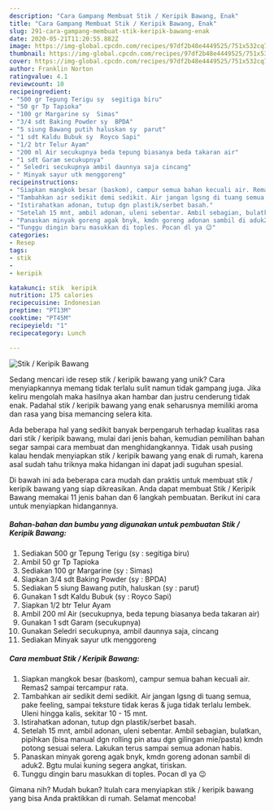 ```yaml
---
description: "Cara Gampang Membuat Stik / Keripik Bawang, Enak"
title: "Cara Gampang Membuat Stik / Keripik Bawang, Enak"
slug: 291-cara-gampang-membuat-stik-keripik-bawang-enak
date: 2020-05-21T11:20:55.882Z
image: https://img-global.cpcdn.com/recipes/97df2b48e4449525/751x532cq70/stik-keripik-bawang-foto-resep-utama.jpg
thumbnail: https://img-global.cpcdn.com/recipes/97df2b48e4449525/751x532cq70/stik-keripik-bawang-foto-resep-utama.jpg
cover: https://img-global.cpcdn.com/recipes/97df2b48e4449525/751x532cq70/stik-keripik-bawang-foto-resep-utama.jpg
author: Franklin Norton
ratingvalue: 4.1
reviewcount: 10
recipeingredient:
- "500 gr Tepung Terigu sy  segitiga biru"
- "50 gr Tp Tapioka"
- "100 gr Margarine sy  Simas"
- "3/4 sdt Baking Powder sy  BPDA"
- "5 siung Bawang putih haluskan sy  parut"
- "1 sdt Kaldu Bubuk sy  Royco Sapi"
- "1/2 btr Telur Ayam"
- "200 ml Air secukupnya beda tepung biasanya beda takaran air"
- "1 sdt Garam secukupnya"
- " Seledri secukupnya ambil daunnya saja cincang"
- " Minyak sayur utk menggoreng"
recipeinstructions:
- "Siapkan mangkok besar (baskom), campur semua bahan kecuali air. Remas2 sampai tercampur rata."
- "Tambahkan air sedikit demi sedikit. Air jangan lgsng di tuang semua, pake feeling, sampai teksture tidak keras &amp; juga tidak terlalu lembek. Uleni hingga kalis, sekitar 10 - 15 mnt."
- "Istirahatkan adonan, tutup dgn plastik/serbet basah."
- "Setelah 15 mnt, ambil adonan, uleni sebentar. Ambil sebagian, bulatkan, pipihkan (bisa manual dgn rolling pin atau dgn gilingan mie/pasta) kmdn potong sesuai selera. Lakukan terus sampai semua adonan habis."
- "Panaskan minyak goreng agak bnyk, kmdn goreng adonan sambil di aduk2. Bgtu mulai kuning segera angkat, tiriskan."
- "Tunggu dingin baru masukkan di toples. Pocan dl ya 😉"
categories:
- Resep
tags:
- stik
- 
- keripik

katakunci: stik  keripik 
nutrition: 175 calories
recipecuisine: Indonesian
preptime: "PT13M"
cooktime: "PT45M"
recipeyield: "1"
recipecategory: Lunch

---
```



![Stik / Keripik Bawang](https://img-global.cpcdn.com/recipes/97df2b48e4449525/751x532cq70/stik-keripik-bawang-foto-resep-utama.jpg)

Sedang mencari ide resep stik / keripik bawang yang unik? Cara menyiapkannya memang tidak terlalu sulit namun tidak gampang juga. Jika keliru mengolah maka hasilnya akan hambar dan justru cenderung tidak enak. Padahal stik / keripik bawang yang enak seharusnya memiliki aroma dan rasa yang bisa memancing selera kita.



Ada beberapa hal yang sedikit banyak berpengaruh terhadap kualitas rasa dari stik / keripik bawang, mulai dari jenis bahan, kemudian pemilihan bahan segar sampai cara membuat dan menghidangkannya. Tidak usah pusing kalau hendak menyiapkan stik / keripik bawang yang enak di rumah, karena asal sudah tahu triknya maka hidangan ini dapat jadi suguhan spesial.


Di bawah ini ada beberapa cara mudah dan praktis untuk membuat stik / keripik bawang yang siap dikreasikan. Anda dapat membuat Stik / Keripik Bawang memakai 11 jenis bahan dan 6 langkah pembuatan. Berikut ini cara untuk menyiapkan hidangannya.

<!--inarticleads1-->

##### Bahan-bahan dan bumbu yang digunakan untuk pembuatan Stik / Keripik Bawang:

1. Sediakan 500 gr Tepung Terigu (sy : segitiga biru)
1. Ambil 50 gr Tp Tapioka
1. Sediakan 100 gr Margarine (sy : Simas)
1. Siapkan 3/4 sdt Baking Powder (sy : BPDA)
1. Sediakan 5 siung Bawang putih, haluskan (sy : parut)
1. Gunakan 1 sdt Kaldu Bubuk (sy : Royco Sapi)
1. Siapkan 1/2 btr Telur Ayam
1. Ambil 200 ml Air (secukupnya, beda tepung biasanya beda takaran air)
1. Gunakan 1 sdt Garam (secukupnya)
1. Gunakan  Seledri secukupnya, ambil daunnya saja, cincang
1. Sediakan  Minyak sayur utk menggoreng




<!--inarticleads2-->

##### Cara membuat Stik / Keripik Bawang:

1. Siapkan mangkok besar (baskom), campur semua bahan kecuali air. Remas2 sampai tercampur rata.
1. Tambahkan air sedikit demi sedikit. Air jangan lgsng di tuang semua, pake feeling, sampai teksture tidak keras &amp; juga tidak terlalu lembek. Uleni hingga kalis, sekitar 10 - 15 mnt.
1. Istirahatkan adonan, tutup dgn plastik/serbet basah.
1. Setelah 15 mnt, ambil adonan, uleni sebentar. Ambil sebagian, bulatkan, pipihkan (bisa manual dgn rolling pin atau dgn gilingan mie/pasta) kmdn potong sesuai selera. Lakukan terus sampai semua adonan habis.
1. Panaskan minyak goreng agak bnyk, kmdn goreng adonan sambil di aduk2. Bgtu mulai kuning segera angkat, tiriskan.
1. Tunggu dingin baru masukkan di toples. Pocan dl ya 😉




Gimana nih? Mudah bukan? Itulah cara menyiapkan stik / keripik bawang yang bisa Anda praktikkan di rumah. Selamat mencoba!
